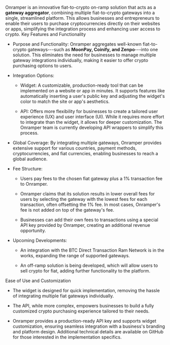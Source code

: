
Onramper is an innovative fiat-to-crypto on-ramp solution that acts as a **gateway aggregator**, combining multiple fiat-to-crypto gateways into a single, streamlined platform. This allows businesses and entrepreneurs to enable their users to purchase cryptocurrencies directly on their websites or apps, simplifying the integration process and enhancing user access to crypto.
Key Features and Functionality

-   Purpose and Functionality: Onramper aggregates well-known fiat-to-crypto gateways---such as **MoonPay, Coinify, and Zenpo**---into one solution. This eliminates the need for businesses to manage multiple gateway integrations individually, making it easier to offer crypto purchasing options to users.

-   Integration Options:
    -   Widget: A customizable, production-ready tool that can be implemented on a website or app in minutes. It supports features like automatically inserting a user's public key and adjusting the widget's color to match the site or app's aesthetics.

    -   API: Offers more flexibility for businesses to create a tailored user experience (UX) and user interface (UI). While it requires more effort to integrate than the widget, it allows for deeper customization. The Onramper team is currently developing API wrappers to simplify this process.

-   Global Coverage: By integrating multiple gateways, Onramper provides extensive support for various countries, payment methods, cryptocurrencies, and fiat currencies, enabling businesses to reach a global audience.

-   Fee Structure:
    -   Users pay fees to the chosen fiat gateway plus a 1% transaction fee to Onramper.

    -   Onramper claims that its solution results in lower overall fees for users by selecting the gateway with the lowest fees for each transaction, often offsetting the 1% fee. In most cases, Onramper's fee is not added on top of the gateway's fee.

    -   Businesses can add their own fees to transactions using a special API key provided by Onramper, creating an additional revenue opportunity.

-   Upcoming Developments:
    -   An integration with the BTC Direct Transaction Ram Network is in the works, expanding the range of supported gateways.

    -   An off-ramp solution is being developed, which will allow users to sell crypto for fiat, adding further functionality to the platform.

Ease of Use and Customization

-   The widget is designed for quick implementation, removing the hassle of integrating multiple fiat gateways individually.

-   The API, while more complex, empowers businesses to build a fully customized crypto purchasing experience tailored to their needs.

-   Onramper provides a production-ready API key and supports widget customization, ensuring seamless integration with a business's branding and platform design. Additional technical details are available on GitHub for those interested in the implementation specifics.